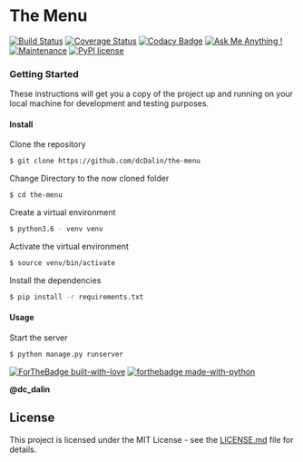 # The Menu

[![Build Status](https://travis-ci.org/dcDalin/the-menu.svg?branch=master)](https://travis-ci.org/dcDalin/the-menu) [![Coverage Status](https://coveralls.io/repos/github/dcDalin/the-menu/badge.svg?branch=master)](https://coveralls.io/github/dcDalin/the-menu?branch=1-ch-initial-setup) [![Codacy Badge](https://api.codacy.com/project/badge/Grade/ddbcd95b185b4d7b83aa00717489e9a2)](https://www.codacy.com/app/dcDalin/the-menu?utm_source=github.com&utm_medium=referral&utm_content=dcDalin/the-menu&utm_campaign=Badge_Grade) [![Ask Me Anything !](https://img.shields.io/badge/Ask%20me-anything-1abc9c.svg)](https://github.com/dcDalin/the-menu) [![Maintenance](https://img.shields.io/badge/Maintained%3F-yes-green.svg)](https://github.com/dcDalin/the-menu/commits/master) [![PyPI license](https://img.shields.io/pypi/l/ansicolortags.svg)](https://github.com/dcDalin/the-menu/blob/master/LICENSE)

### Getting Started

These instructions will get you a copy of the project up and running on your local machine for development and testing purposes.

#### Install

Clone the repository

```sh
$ git clone https://github.com/dcDalin/the-menu
```

Change Directory to the now cloned folder

```sh
$ cd the-menu
```

Create a virtual environment

```sh
$ python3.6 - venv venv
```

Activate the virtual environment

```sh
$ source venv/bin/activate
```

Install the dependencies

```sh
$ pip install -r requirements.txt
```

#### Usage

Start the server

```sh
$ python manage.py runserver
```

[![ForTheBadge built-with-love](http://ForTheBadge.com/images/badges/built-with-love.svg)](https://GitHub.com/dcDalin/) [![forthebadge made-with-python](http://ForTheBadge.com/images/badges/made-with-python.svg)](https://www.python.org/)

**@dc_dalin**

## License

This project is licensed under the MIT License - see the [LICENSE.md](https://github.com/dcDalin/the-menu/blob/master/LICENSE) file for details.
